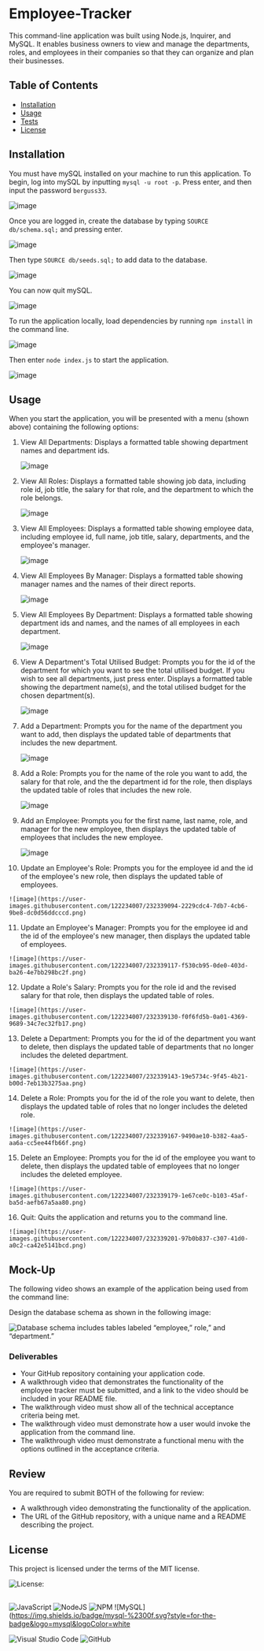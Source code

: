 # Employee-Tracker
This command-line application was built using Node.js, Inquirer, and MySQL. It enables business owners to view and manage the departments, roles, and employees in their companies so that they can organize and plan their businesses.

## Table of Contents
* [Installation](#installation)
* [Usage](#usage)
* [Tests](#tests)
* [License](#license)
 
## Installation
You must have mySQL installed on your machine to run this application. To begin, log into mySQL by inputting `mysql -u root -p`. Press enter, and then input the password `berguss33`. 

![image](https://user-images.githubusercontent.com/122234007/232338352-2ca1ae55-a550-49c1-bc7d-24f0e48ec5ae.png)

Once you are logged in, create the database by typing `SOURCE db/schema.sql;` and pressing enter. 

![image](https://user-images.githubusercontent.com/122234007/232338389-d122534a-84ba-499e-8a90-64e054ab330f.png)

Then type `SOURCE db/seeds.sql;` to add data to the database. 

![image](https://user-images.githubusercontent.com/122234007/232338413-b92a5894-3462-4fcd-a5db-f8ebbe9065f7.png)

You can now quit mySQL.

![image](https://user-images.githubusercontent.com/122234007/232338448-5f0d5635-8bf0-4faa-b665-693528be6bed.png)

To run the application locally, load dependencies by running `npm install` in the command line.

![image](https://user-images.githubusercontent.com/122234007/232338494-d4acdc06-4609-4f9f-ad90-e83fab33caf4.png)

Then enter `node index.js` to start the application.

![image](https://user-images.githubusercontent.com/122234007/232338527-8c44d35f-8f28-4b32-9734-8d3ecf0b468f.png)

## Usage
When you start the application, you will be presented with a menu (shown above) containing the following options: 

 1) View All Departments: Displays a formatted table showing department names and department ids.

    ![image](https://user-images.githubusercontent.com/122234007/232338824-208826f5-6cdf-4203-933e-17fb1152ad75.png)

 2) View All Roles: Displays a formatted table showing job data, including role id, job title, the salary for that role, and the department to which the role belongs.

    ![image](https://user-images.githubusercontent.com/122234007/232338858-d4528dd3-20bc-46bb-b4ec-ca19ea2dd231.png)

 3) View All Employees: Displays a formatted table showing employee data, including employee id, full name, job title, salary, departments, and the employee's manager.

    ![image](https://user-images.githubusercontent.com/122234007/232338878-7c3c7a23-c617-4d3b-a1ce-9a2390437af0.png)

 4) View All Employees By Manager: Displays a formatted table showing manager names and the names of their direct reports.

    ![image](https://user-images.githubusercontent.com/122234007/232338899-1ed2ec3f-28ed-428d-a77e-0fbf65269dbe.png)

 5) View All Employees By Department: Displays a formatted table showing department ids and names, and the names of all employees in each department.

    ![image](https://user-images.githubusercontent.com/122234007/232338919-965e741d-3d29-4119-9522-98e39413a49e.png)

 6) View A Department's Total Utilised Budget: Prompts you for the id of the department for which you want to see the total utilised budget. If you wish to see all   departments, just press enter. Displays a formatted table showing  the department name(s), and the total utilised budget for the chosen department(s).

    ![image](https://user-images.githubusercontent.com/122234007/232338950-61fc0db9-eb68-48ca-9760-ec877a2aab05.png)

 7) Add a Department: Prompts you for the name of the department you want to add, then displays the updated table of departments that includes the new department.

    ![image](https://user-images.githubusercontent.com/122234007/232338967-ede1b8eb-807e-4e1d-9037-8712e5fd6112.png)

 8) Add a Role: Prompts you for the name of the role you want to add, the salary for that role, and the the department id for the role, then displays the updated table of roles that includes the new role.

    ![image](https://user-images.githubusercontent.com/122234007/232338989-3a55b750-e857-4951-8c3c-4eec3e7b5e0f.png)

 9) Add an Employee: Prompts you for the first name, last name, role, and manager for the new employee, then displays the updated table of employees that includes the new employee.

    ![image](https://user-images.githubusercontent.com/122234007/232339024-1ec08c81-72ef-48bf-9420-2cb3561dcec2.png)

 10) Update an Employee's Role: Prompts you for the employee id and the id of the employee's new role, then displays the updated table of employees.

    ![image](https://user-images.githubusercontent.com/122234007/232339094-2229cdc4-7db7-4cb6-9be8-dc0d56ddcccd.png)

 11) Update an Employee's Manager: Prompts you for the employee id and the id of the employee's new manager, then displays the updated table of employees.

    ![image](https://user-images.githubusercontent.com/122234007/232339117-f530cb95-0de0-403d-ba26-4e7bb298bc2f.png)


 12) Update a Role's Salary: Prompts you for the role id and the revised salary for that role, then displays the updated table of roles.

    ![image](https://user-images.githubusercontent.com/122234007/232339130-f0f6fd5b-0a01-4369-9689-34c7ec32fb17.png)

 13) Delete a Department: Prompts you for the id of the department you want to delete, then displays the updated table of departments that no longer includes the deleted department.

    ![image](https://user-images.githubusercontent.com/122234007/232339143-19e5734c-9f45-4b21-b00d-7eb13b3275aa.png)

 14) Delete a Role: Prompts you for the id of the role you want to delete, then displays the updated table of roles that no longer includes the deleted role.

    ![image](https://user-images.githubusercontent.com/122234007/232339167-9490ae10-b382-4aa5-aa6a-cc5ee44fb66f.png)

 15) Delete an Employee: Prompts you for the id of the employee you want to delete, then displays the updated table of employees that no longer includes the deleted employee.

    ![image](https://user-images.githubusercontent.com/122234007/232339179-1e67ce0c-b103-45af-ba5d-aefb67a5aa80.png)

 16) Quit: Quits the application and returns you to the command line.

    ![image](https://user-images.githubusercontent.com/122234007/232339201-97b0b837-c307-41d0-a0c2-ca42e5141bcd.png)

## Mock-Up

The following video shows an example of the application being used from the command line:

Design the database schema as shown in the following image:

![Database schema includes tables labeled “employee,” role,” and “department.”](./Assets/12-sql-homework-demo-01.png)

### Deliverables
* Your GitHub repository containing your application code.
* A walkthrough video that demonstrates the functionality of the employee tracker must be submitted, and a link to the video should be included in your README file.
* The walkthrough video must show all of the technical acceptance criteria being met.
* The walkthrough video must demonstrate how a user would invoke the application from the command line.
* The walkthrough video must demonstrate a functional menu with the options outlined in the acceptance criteria.

## Review
You are required to submit BOTH of the following for review:
* A walkthrough video demonstrating the functionality of the application.
* The URL of the GitHub repository, with a unique name and a README describing the project.

## License

 This project is licensed under the terms of the MIT license.

 ![License: ](https://img.shields.io/badge/License-MIT-blueviolet.svg)

##
![JavaScript](https://img.shields.io/badge/javascript-%23323330.svg?style=for-the-badge&logo=javascript&logoColor=%23F7DF1E) ![NodeJS](https://img.shields.io/badge/node.js-6DA55F?style=for-the-badge&logo=node.js&logoColor=white)  ![NPM](https://img.shields.io/badge/NPM-%23CB3837.svg?style=for-the-badge&logo=npm&logoColor=white)  ![MySQL](https://img.shields.io/badge/mysql-%2300f.svg?style=for-the-badge&logo=mysql&logoColor=white
  
![Visual Studio Code](https://img.shields.io/badge/Visual%20Studio%20Code-0078d7.svg?style=for-the-badge&logo=visual-studio-code&logoColor=white) ![GitHub](https://img.shields.io/badge/github-%23121011.svg?style=for-the-badge&logo=github&logoColor=white)
